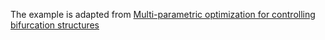 The example is adapted from [Multi-parametric optimization for controlling bifurcation structures](http://dx.doi.org/10.13140/RG.2.2.13866.18887)

